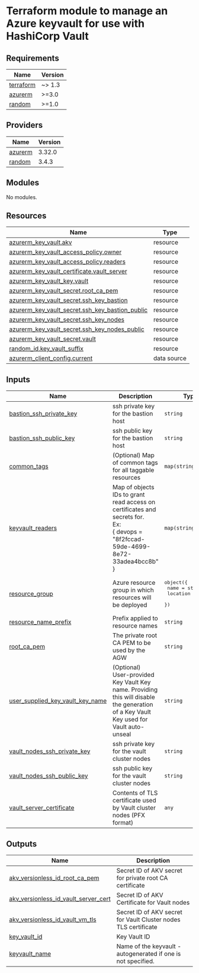 # Terraform module to manage an Azure keyvault for use with HashiCorp Vault
<!-- BEGIN_TF_DOCS -->
## Requirements

| Name | Version |
|------|---------|
| <a name="requirement_terraform"></a> [terraform](#requirement\_terraform) | ~> 1.3 |
| <a name="requirement_azurerm"></a> [azurerm](#requirement\_azurerm) | >=3.0 |
| <a name="requirement_random"></a> [random](#requirement\_random) | >=1.0 |

## Providers

| Name | Version |
|------|---------|
| <a name="provider_azurerm"></a> [azurerm](#provider\_azurerm) | 3.32.0 |
| <a name="provider_random"></a> [random](#provider\_random) | 3.4.3 |

## Modules

No modules.

## Resources

| Name | Type |
|------|------|
| [azurerm_key_vault.akv](https://registry.terraform.io/providers/hashicorp/azurerm/latest/docs/resources/key_vault) | resource |
| [azurerm_key_vault_access_policy.owner](https://registry.terraform.io/providers/hashicorp/azurerm/latest/docs/resources/key_vault_access_policy) | resource |
| [azurerm_key_vault_access_policy.readers](https://registry.terraform.io/providers/hashicorp/azurerm/latest/docs/resources/key_vault_access_policy) | resource |
| [azurerm_key_vault_certificate.vault_server](https://registry.terraform.io/providers/hashicorp/azurerm/latest/docs/resources/key_vault_certificate) | resource |
| [azurerm_key_vault_key.vault](https://registry.terraform.io/providers/hashicorp/azurerm/latest/docs/resources/key_vault_key) | resource |
| [azurerm_key_vault_secret.root_ca_pem](https://registry.terraform.io/providers/hashicorp/azurerm/latest/docs/resources/key_vault_secret) | resource |
| [azurerm_key_vault_secret.ssh_key_bastion](https://registry.terraform.io/providers/hashicorp/azurerm/latest/docs/resources/key_vault_secret) | resource |
| [azurerm_key_vault_secret.ssh_key_bastion_public](https://registry.terraform.io/providers/hashicorp/azurerm/latest/docs/resources/key_vault_secret) | resource |
| [azurerm_key_vault_secret.ssh_key_nodes](https://registry.terraform.io/providers/hashicorp/azurerm/latest/docs/resources/key_vault_secret) | resource |
| [azurerm_key_vault_secret.ssh_key_nodes_public](https://registry.terraform.io/providers/hashicorp/azurerm/latest/docs/resources/key_vault_secret) | resource |
| [azurerm_key_vault_secret.vault](https://registry.terraform.io/providers/hashicorp/azurerm/latest/docs/resources/key_vault_secret) | resource |
| [random_id.key_vault_suffix](https://registry.terraform.io/providers/hashicorp/random/latest/docs/resources/id) | resource |
| [azurerm_client_config.current](https://registry.terraform.io/providers/hashicorp/azurerm/latest/docs/data-sources/client_config) | data source |

## Inputs

| Name | Description | Type | Default | Required |
|------|-------------|------|---------|:--------:|
| <a name="input_bastion_ssh_private_key"></a> [bastion\_ssh\_private\_key](#input\_bastion\_ssh\_private\_key) | ssh private key for the bastion host | `string` | n/a | yes |
| <a name="input_bastion_ssh_public_key"></a> [bastion\_ssh\_public\_key](#input\_bastion\_ssh\_public\_key) | ssh public key for the bastion host | `string` | n/a | yes |
| <a name="input_common_tags"></a> [common\_tags](#input\_common\_tags) | (Optional) Map of common tags for all taggable resources | `map(string)` | `{}` | no |
| <a name="input_keyvault_readers"></a> [keyvault\_readers](#input\_keyvault\_readers) | Map of objects IDs to grant read access on certificates and secrets for.<br>Ex:<br>{ devops = "8f2fccad-59de-4699-8e72-33adea4bcc8b" } | `map(string)` | n/a | yes |
| <a name="input_resource_group"></a> [resource\_group](#input\_resource\_group) | Azure resource group in which resources will be deployed | <pre>object({<br>    name     = string<br>    location = string<br>  })</pre> | n/a | yes |
| <a name="input_resource_name_prefix"></a> [resource\_name\_prefix](#input\_resource\_name\_prefix) | Prefix applied to resource names | `string` | `"dev"` | no |
| <a name="input_root_ca_pem"></a> [root\_ca\_pem](#input\_root\_ca\_pem) | The private root CA PEM to be used by the AGW | `string` | n/a | yes |
| <a name="input_user_supplied_key_vault_key_name"></a> [user\_supplied\_key\_vault\_key\_name](#input\_user\_supplied\_key\_vault\_key\_name) | (Optional) User-provided Key Vault Key name. Providing this will disable the generation of a Key Vault Key used for Vault auto-unseal | `string` | `null` | no |
| <a name="input_vault_nodes_ssh_private_key"></a> [vault\_nodes\_ssh\_private\_key](#input\_vault\_nodes\_ssh\_private\_key) | ssh private key for the vault cluster nodes | `string` | n/a | yes |
| <a name="input_vault_nodes_ssh_public_key"></a> [vault\_nodes\_ssh\_public\_key](#input\_vault\_nodes\_ssh\_public\_key) | ssh public key for the vault cluster nodes | `string` | n/a | yes |
| <a name="input_vault_server_certificate"></a> [vault\_server\_certificate](#input\_vault\_server\_certificate) | Contents of TLS certificate used by Vault cluster nodes (PFX format) | `any` | n/a | yes |

## Outputs

| Name | Description |
|------|-------------|
| <a name="output_akv_versionless_id_root_ca_pem"></a> [akv\_versionless\_id\_root\_ca\_pem](#output\_akv\_versionless\_id\_root\_ca\_pem) | Secret ID of AKV secret for private root CA certificate |
| <a name="output_akv_versionless_id_vault_server_cert"></a> [akv\_versionless\_id\_vault\_server\_cert](#output\_akv\_versionless\_id\_vault\_server\_cert) | Secret ID of AKV Certificate for Vault nodes |
| <a name="output_akv_versionless_id_vault_vm_tls"></a> [akv\_versionless\_id\_vault\_vm\_tls](#output\_akv\_versionless\_id\_vault\_vm\_tls) | Secret ID of AKV secret for Vault Cluster nodes TLS certificate |
| <a name="output_key_vault_id"></a> [key\_vault\_id](#output\_key\_vault\_id) | Key Vault ID |
| <a name="output_keyvault_name"></a> [keyvault\_name](#output\_keyvault\_name) | Name of the keyvault - autogenerated if one is not specified. |
<!-- END_TF_DOCS -->